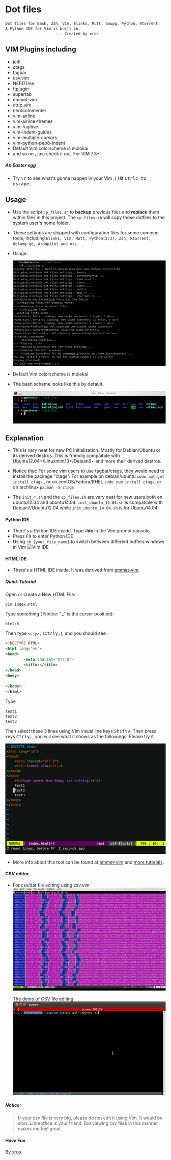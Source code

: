 Dot files
===
    Dot files for Bash, Zsh, Vim, Elinks, Mutt, Gnupg, Python, Rtorrent.
    A Python IDE for Vim is built in.
                          --- Created by xros
VIM Plugins including
---
*   jedi
*   ctags
*   tagbar
*   csv.vim
*   NERDTree
*   ftplugin
*   supertab
*   emmet-vim
*   ctrlp.vim
*   nerdcommenter
*   vim-airline
*   vim-airline-themes
*   vim-fugitive
*   vim-indent-guides
*   vim-multiple-cursors
*   vim-python-pep8-indent
*   Default Vim colorscheme is molokai
*   and so on , just check it out. For VIM 7.3+

##### An Easter egg
* Try <kbd>\\</kbd><kbd>r</kbd> to see what's gonna happen in your Vim :) Hit <kbd>Ctrl</kdb><kbd>c</kdb> to escape.

Usage
----
* Use the script ```cp_files.sh``` to **backup** previous files and **replace** them within files in this project. The ```cp_files.sh``` will copy those dotfiles to the system user's home folder.
* These settings are shipped with configuration files for some common tools, including `Elinks, Vim, Mutt, Python(2/3), Zsh, Rtorrent, Golang-go, Ardupilot and etc.`
* Usage:

    ![backup and install](static/snapshot214.png)
    
* Default Vim colorscheme is molokai
* The bash scheme looks like this by default.

    ![console schema](static/snapshot111.png)


Explanation
----
* This is very neat for new PC initialization. Mostly for Debian/Ubuntu or its derived destros. This is friendly compaitble with Ubuntu12.04+/Linuxmint13+/Debian6+ and more their derived destros.

* Notice that: For some vim users to use tagbar/ctags, they would need to install the package "ctags". For example on debian/ubuntu ```sudo apt-get install ctags``` , or on centOS/Fedora/RHEL ```sudo yum install ctags```, or on archlinux ```pacman -S ctags```
* The ```init_*.sh``` and the ```cp_files.sh``` are very neat for new users both on ubuntu12.04 and ubuntu14.04.
```init_ubuntu_12.04.sh``` is compatible with Debian7/Ubuntu12.04 while ```init_ubuntu_14.04.sh``` is for Ubuntu14.04.

#### Python IDE
* There's a Python IDE inside. Type **:Ide** in the Vim prompt console.
* Press <kbd>F9</kbd> to enter Python IDE
* Using ```:b [your_file_name]``` to switch between different buffers windows in Vim
    ![Vim IDE](static/snapshot211.png)

#### HTML IDE
* There's a HTML IDE inside. It was detrived from [emmet-vim](https://github.com/mattn/emmet-vim).

##### Quick Tutorial

Open or create a New HTML File:

    vim index.html

Type something ( Notice: "\_" is the cursor position):

    html:5_

Then type `<c-y>,` (<kbd>Ctrl</kbd><kbd>y</kbd><kbd>,</kbd>), and you should see:

```html
<!DOCTYPE HTML>
<html lang="en">
<head>
        <meta charset="UTF-8">
        <title></title>
</head>
<body>
        _
</body>
</html>
```

Type

```
test1
test2
test3
```

Then select these 3 lines using Vim visual line keys <kbd>Shift</kbd><kbd>v</kbd>. Then press keys <kbd>Ctrl</kbd><kbd>y</kbd><kbd>,</kbd>, you will see what it shows as the followings. Please try it.


![Coding in HTML](static/emmet-vim-screenshot.gif)




* More info about this tool can be found at [emmet-vim](https://github.com/mattn/emmet-vim) and [more tutorials](https://raw.github.com/mattn/emmet-vim/master/TUTORIAL).

#### CSV editor
* For csv/dat file editing using csv.vim
    ![Vim csv](static/snapshot37.png)
    
    The demo of CSV file editing:
    ![Vim csv demo](static/csv.gif)
    

##### Notice:
> If your csv file is very big, please do not edit it using Vim. It would be slow. Libreoffice is your friend. But viewing csv files in this manner makes me feel great.



#### Have Fun ####
By [xros](https://github.com/xros)

